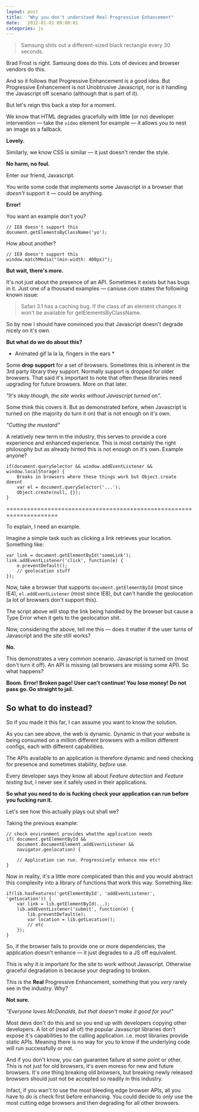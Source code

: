 ```yaml
---
layout: post
title:  "Why you don't understand Real Progressive Enhancement"
date:   2032-01-01 09:00:01
categories: js
---
```


> Samsung shits out a different-sized black rectangle every 30 seconds.

Brad Frost is right. Samsung does do this. Lots of devices and browser vendors do this.

And so it follows that Progressive Enhancement is a good idea. But Progressive Enhancement is not Unobtrusive Javascript, nor is it handling the Javascript off scenario (although that is part of it).

But let's reign this back a step for a moment.

We know that HTML degrades gracefully with little (or *no*) developer intervention &mdash; take the `video` element for example &mdash; it allows you to nest an image as a fallback.

**Lovely.**

Similarly, we know CSS is similar &mdash; it just doesn't render the style.

**No harm, no foul.**

Enter our friend, Javascript.

You write some code that implements some Javascript in a browser that *doesn't* support it &mdash; could be anything.

**Error!**

You want an example don't you?

	// IE8 doesn't support this
	document.getElementsByClassName('yo');

How about another?

	// IE9 doesn't support this
	window.matchMedia("(min-width: 400px)");

**But wait, there's more.**

It's not just about the presence of an API. Sometimes it exists but has bugs in it. Just one of a thousand examples &mdash; caniuse.com states the following known issue:

> Safari 3.1 has a caching bug. If the class of an element changes it won't be available for getElementsByClassName.

So by now I should have convinced you that Javascript doesn't degrade nicely on it's own.

**But what do we do about this?**

* Animated gif la la la, fingers in the ears *

Some **drop support** for a set of browsers. Sometimes this is inherent in the 3rd party library they support. Normally support is dropped for older browsers. That said it's important to note that often these libraries need upgrading for future browsers. More on that later.

*"It's okay though, the site works without Javascript turned on"*.

Some think this covers it. But as demonstrated before, when Javascript is turned on (the majority do turn it on) that is not enough on it's own.

*"Cutting the mustard"*

A relatively new term in the industry, this serves to provide a core experience and enhanced experience. This is most certainly the right philosophy but as already hinted this is not enough on it's own. Example anyone?

	if(document.querySelector && window.addEventListener && window.localStorage) {
		Breaks in browsers where these things work but Object.create doesnt
		var el = document.querySelector('...');
		Object.create(null, {});
	}

=====================================================================

To explain, I need an example.

Imagine a simple task such as clicking a link retrieves your location. Something like:

	var link = document.getElementById('someLink');
	link.addEventListener('click', function(e) {
		e.preventDefault();
		// geolocation stuff
	});

Now, take a browser that supports `document.getElementById` (most since IE4), `el.addEventListener` (most since IE8), but can't handle the geolocation (a lot of browsers don't support this).

The script above will stop the link being handled by the browser but cause a Type Error when it gets to the geolocation shit.

Now, considering the above, tell me this &mdash; does it matter if the user turns of Javascript and the site still works?

**No.**



This demonstrates a very common scenario. Javascript is turned on (most don't turn it off). An API is missing (all browsers are missing some API). So what happens?

**Boom. Error! Broken page! User can't continue! You lose money! Do not pass go. Go straight to jail.**

## So what to do instead?

So if you made it this far, I can assume you want to know the solution.

As you can see above, the web is dynamic. Dynamic in that your website is being consumed on a million different browsers with a million different configs, each with different capabilities.

The APIs available to an application is therefore dynamic and need checking for presence and sometimes stability, *before* use.

Every developer says they know all about *Feature detection* and *Feature testing* but, I never see it safely used in their applications.

**So what you need to do is fucking check your application can run before you fucking run it.**

Let's see how this actually plays out shall we?

Taking the previous example:

	// check environment provides whatthe application needs
	if(	document.getElementById &&
		document.documentElement.addEventListener &&
		navigator.geolocation) {

		// Application can run. Progressively enhance now etc!
	}

Now in reality, it's a little more complicated than this and you would abstract this complexity into a library of functions that work this way. Something like:

	if(lib.hasFeatures('getElementById', 'addEventListener', 'getLocation')) {
		var link = lib.getElementById(...);
		lib.addEventListener('submit', function(e) {
			lib.preventDefault(e);
			var location = lib.getLocation();
			// etc
		});
	}

So, if the browser fails to provide one or more dependencies, the application doesn't enhance &mdash; it just degrades to a JS off equivalent.

This is why it *is* important for the site to work without Javascript. Otherwise graceful degradation is because your degrading to broken.

This is the **Real** Progressive Enhancement, something that you *very* rarely see in the industry. Why?

**Not sure.**

*"Everyone loves McDonalds, but that doesn't make it good for you!"*

Most devs don't do this and so you end up with developers copying other developers. A lot of (read all of) the popular Javascript libraries don't expose it's capabilities to the calling application. i.e. most libraries provide static APIs. Meaning there is no way for you to know if the underlying code will run successfully or not.

And if you don't know, you can guarantee failure at some point or other. This is not just for old browsers, it's even moreso for new and future browsers. It's one thing breaking old browsers, but breaking newly released browsers should just not be accepted so readily in this industry.

Infact, if you wan't to use the most bleeding edge browser APIs, all you have to do is check first before enhancing. You could decide to *only* use the most cutting edge browsers and then degrading for all other browsers.

<!--

*The problem of the web is actually the beauty of the web. Anyone with a browser and Internet connection can access your website.*

* Devs are fucking it all up by using static APIs

* Possible title: Progressive Enhancement the missing piece

* no op isn't good enough, its a black hole.

* You might want to do a catch all cuts the mustard test - no problem, just abstract a one off list into one function and call that

	function canRun() {
		return lib.hasFeatures('a', 'b', 'c', ...);
	}

	if(canRun()) {
		application.start();
	}

* This might mean because they handed off responsibility to a 3rd party library, a library that doesn't give you this capability.


* Cuts the Mustard
-->

